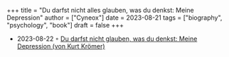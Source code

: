 +++
title = "Du darfst nicht alles glauben, was du denkst: Meine Depression"
author = ["Cyneox"]
date = 2023-08-21
tags = ["biography", "psychology", "book"]
draft = false
+++

-   2023-08-22 ◦ [Du darfst nicht glauben, was du denkst: Meine Depression (von Kurt Krömer)](https://www.goodreads.com/book/show/59532061-du-darfst-nicht-alles-glauben-was-du-denkst)
